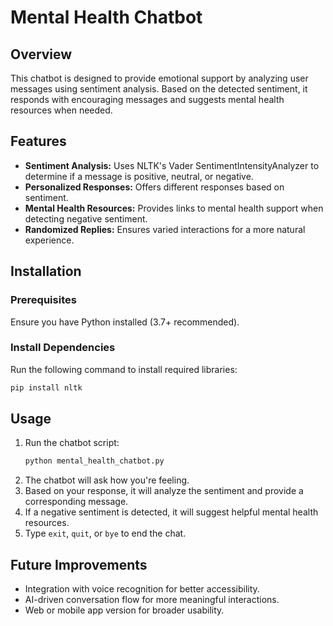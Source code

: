 # Mental Health Chatbot

## Overview
This chatbot is designed to provide emotional support by analyzing user messages using sentiment analysis. Based on the detected sentiment, it responds with encouraging messages and suggests mental health resources when needed.

## Features
- **Sentiment Analysis:** Uses NLTK's Vader SentimentIntensityAnalyzer to determine if a message is positive, neutral, or negative.
- **Personalized Responses:** Offers different responses based on sentiment.
- **Mental Health Resources:** Provides links to mental health support when detecting negative sentiment.
- **Randomized Replies:** Ensures varied interactions for a more natural experience.

## Installation
### Prerequisites
Ensure you have Python installed (3.7+ recommended).

### Install Dependencies
Run the following command to install required libraries:
```bash
pip install nltk
```

## Usage
1. Run the chatbot script:
   ```bash
   python mental_health_chatbot.py
   ```
2. The chatbot will ask how you're feeling.
3. Based on your response, it will analyze the sentiment and provide a corresponding message.
4. If a negative sentiment is detected, it will suggest helpful mental health resources.
5. Type `exit`, `quit`, or `bye` to end the chat.

## Future Improvements
- Integration with voice recognition for better accessibility.
- AI-driven conversation flow for more meaningful interactions.
- Web or mobile app version for broader usability.
